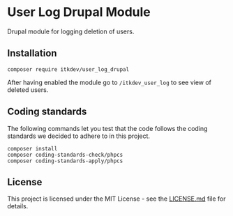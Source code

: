 # User Log Drupal Module

Drupal module for logging deletion of users.

## Installation

```shell
composer require itkdev/user_log_drupal
```

After having enabled the module go to
`/itkdev_user_log` to see view of deleted users.

## Coding standards

The following commands let you test that the code follows the coding standards
we decided to adhere to in this project.

```shell
composer install
composer coding-standards-check/phpcs
composer coding-standards-apply/phpcs
```

## License

This project is licensed under the MIT License - see the
[LICENSE.md](LICENSE.md) file for details.